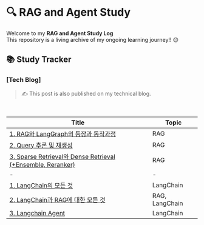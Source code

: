 
# 🔍 RAG and Agent Study

Welcome to my **RAG  and Agent Study Log**\
This repository is a living archive of my ongoing learning journey!! 😊



## 📚 Study Tracker

### [Tech Blog]
> ✍️ This post is also published on my technical blog.

<br>

| Title | Topic |
|-----------|-----------|
|[1. RAG와 LangGraph의 등장과 동작과정](https://ai-rain.tistory.com/57) | RAG |
| [2. Query 추론 및 재생성](https://ai-rain.tistory.com/58) | RAG |
| [3. Sparse Retrieval와 Dense Retrieval (+Ensemble, Reranker)](https://ai-rain.tistory.com/95) | RAG |
|-|-|
| [1. LangChain의 모든 것](https://ai-rain.tistory.com/61)|LangChain|
|[2. LangChain과 RAG에 대한 모든 것](https://ai-rain.tistory.com/94)|RAG, LangChain|
|[3. Langchain Agent](https://ai-rain.tistory.com/104)|LangChain
